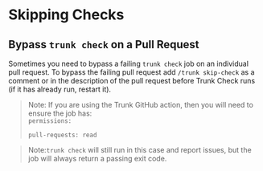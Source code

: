 # Skipping Checks

## Bypass `trunk check` on a Pull Request

Sometimes you need to bypass a failing `trunk check` job on an individual pull request. To bypass the failing pull request add `/trunk skip-check` as a comment or in the description of the pull request before Trunk Check runs (if it has already run, restart it).

> Note: If you are using the Trunk GitHub action, then you will need to ensure the job has:\
> `permissions:`
>
> &#x20; `pull-requests: read`

> Note:`trunk check` will still run in this case and report issues, but the job will always return a passing exit code.
